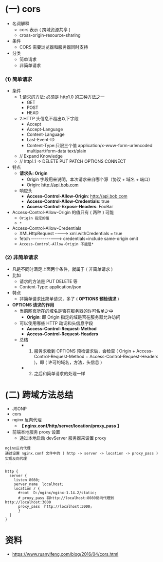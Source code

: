 # (一) cors

- 名词解释
  - cors 表示 ( 跨域资源共享 )
  - cross-origin-resource-sharing
- 条件
  - CORS 需要浏览器和服务器同时支持
- 分类
  - 简单请求
  - 非简单请求

### (1) 简单请求

- 条件
  - 1.请求的方法: 必须是 http1.0 的三种方法之一
    - GET
    - POST
    - HEAD
  - 2.HTTP 头信息不超出以下字段
    - Accept
    - Accept-Language
    - Content-Language
    - Last-Event-ID
    - Content-Type:只限三个值 application/x-www-form-urlencoded multipart/form-data text/plain
  - // Expand Knowledge
  - // http1.1 => DELETE PUT PATCH OPTIONS CONNECT
- 特点
  - **请求头: Origin**
    - Origin 字段用来说明，本次请求来自哪个源（协议 + 域名 + 端口）
    - Origin: http://api.bob.com
  - 响应头
    - **Access-Control-Allow-Origin**: http://api.bob.com
    - **Access-Control-Allow-Credentials**: true
    - **Access-Control-Expose-Headers**: FooBar
- Access-Control-Allow-Origin 的值只有 ( 两种 ) 可能
  - `Origin 指定的值`
  - `*`
- Access-Control-Allow-Credentials
  - XMLHttpRequest ----> xml.withCredentials = true
  - fetch -------------> credentials=include same-origin omit
  - `Access-Control-Allow-Origin 不能是*`

### (2) 非简单请求

- 凡是不同时满足上面两个条件，就属于 ( 非简单请求 )
- 比如
  - 请求的方法是 PUT DELETE 等
  - Content-Type: application/json
- 特点
  - 非简单请求比简单请求，多了 ( **OPTIONS 预检请求** )
- **OPTIONS 请求的作用**
  - 当前网页所在的域名是否在服务器的许可名单之中
    - **Origin**: 即 Origin 指定的域是否在服务器允许访问
  - 可以使用哪些 HTTP 动词和头信息字段
    - **Access-Control-Request-Method**
    - **Access-Control-Request-Headers**
  - 总结
    - 1. 服务求收到 OPTIONS 预检请求后，会检查 ( Origin + Access-Control-Request-Method + Access-Control-Request-Headers )，即 ( 许可的域名，方法，头信息 )
    - 2. 之后和简单请求的处理一样

# (二) 跨域方法总结

- JSONP
- cors
- nginx 反向代理
  - **【 nginx.conf/http/server/location/proxy_pass 】**
- 前端本地服务 proxy 设置
  - 通过本地启动 devServer 服务器来设置 proxy

```
nginx反向代理
通过设置 nginx.conf 文件中的 ( http -> server -> location -> proxy_pass ) 实现反向代理
---

http {
  server {
    listen 8080;
    server_name  localhost;
    location / {
      #root  D:/nginx/nginx-1.14.2/static;
      # proxy_pass 将http://localhost:8080反向代理到http://localhost:3000
      proxy_pass  http://localhost:3000;
      }
  }
}
```

# 资料

- https://www.ruanyifeng.com/blog/2016/04/cors.html
